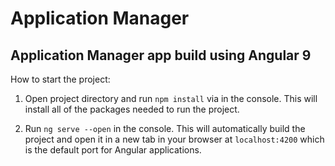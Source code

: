 # Application Manager
## Application Manager app build using Angular 9

How to start the project:

1. Open project directory and run `npm install` via in the console. This will install all of the packages needed to run the project.

2. Run `ng serve --open` in the console. This will automatically build the project and open it in a new tab in your browser at `localhost:4200` which is the default port for Angular applications.
